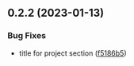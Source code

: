 ## 0.2.2 (2023-01-13)


### Bug Fixes

* title for project section ([f5186b5](https://github.com/nanthakumaran-s/portfolio/commit/f5186b5d86a09bebfefc3a9b88e37a1882952372))



